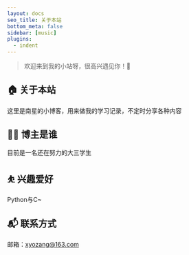 ```yaml
---
layout: docs
seo_title: 关于本站
bottom_meta: false
sidebar: [music]
plugins:
  - indent
---
```


> 欢迎来到我的小站呀，很高兴遇见你！🤝

## 🏠 关于本站   
这里是南星的小博客，用来做我的学习记录，不定时分享各种内容
## 👨‍💻 博主是谁
目前是一名还在努力的大三学生
## ⛹ 兴趣爱好
Python与C~
## 📬 联系方式
邮箱：xyozang@163.com


